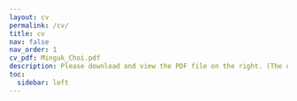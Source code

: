 ```yaml
---
layout: cv
permalink: /cv/
title: cv
nav: false
nav_order: 1
cv_pdf: Minguk_Choi.pdf
description: Please download and view the PDF file on the right. (The online version is being prepared.)
toc:
  sidebar: left
---
```

